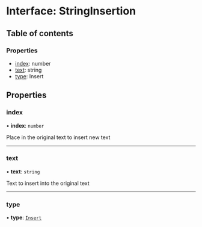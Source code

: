 # Interface: StringInsertion

## Table of contents

### Properties

- [index](../../devkit/documents/StringInsertion#index): number
- [text](../../devkit/documents/StringInsertion#text): string
- [type](../../devkit/documents/StringInsertion#type): Insert

## Properties

### index

• **index**: `number`

Place in the original text to insert new text

---

### text

• **text**: `string`

Text to insert into the original text

---

### type

• **type**: [`Insert`](../../devkit/documents/ChangeType#insert)
